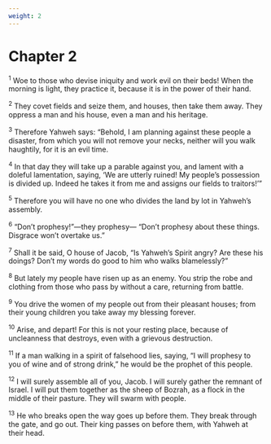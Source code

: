 ```yaml
---
weight: 2
---
```


# Chapter 2

<sup>1</sup> Woe to those who devise iniquity and work evil on their beds! When the morning is light, they practice it, because it is in the power of their hand. 

<sup>2</sup> They covet fields and seize them, and houses, then take them away. They oppress a man and his house, even a man and his heritage. 

<sup>3</sup> Therefore Yahweh says: “Behold, I am planning against these people a disaster, from which you will not remove your necks, neither will you walk haughtily, for it is an evil time. 

<sup>4</sup> In that day they will take up a parable against you, and lament with a doleful lamentation, saying, ‘We are utterly ruined! My people’s possession is divided up. Indeed he takes it from me and assigns our fields to traitors!’” 

<sup>5</sup> Therefore you will have no one who divides the land by lot in Yahweh’s assembly. 

<sup>6</sup> “Don’t prophesy!”—they prophesy— “Don’t prophesy about these things. Disgrace won’t overtake us.” 

<sup>7</sup> Shall it be said, O house of Jacob, “Is Yahweh’s Spirit angry? Are these his doings? Don’t my words do good to him who walks blamelessly?” 

<sup>8</sup> But lately my people have risen up as an enemy. You strip the robe and clothing from those who pass by without a care, returning from battle. 

<sup>9</sup> You drive the women of my people out from their pleasant houses; from their young children you take away my blessing forever. 

<sup>10</sup> Arise, and depart! For this is not your resting place, because of uncleanness that destroys, even with a grievous destruction. 

<sup>11</sup> If a man walking in a spirit of falsehood lies, saying, “I will prophesy to you of wine and of strong drink,” he would be the prophet of this people. 

<sup>12</sup> I will surely assemble all of you, Jacob. I will surely gather the remnant of Israel. I will put them together as the sheep of Bozrah, as a flock in the middle of their pasture. They will swarm with people. 

<sup>13</sup> He who breaks open the way goes up before them. They break through the gate, and go out. Their king passes on before them, with Yahweh at their head. 


